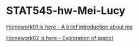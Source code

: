 # STAT545-hw-Mei-Lucy

[Homework01 is here - A brief introduction about me](https://github.com/lucymei/STAT545-hw01-Mei-Lucy/blob/master/README.md)


[Homework02 is here - Exploration of ggplot](https://github.com/lucymei/STAT545-hw-Mei-Lucy/blob/master/hw2/STAT545%20hw02.Rmd)
